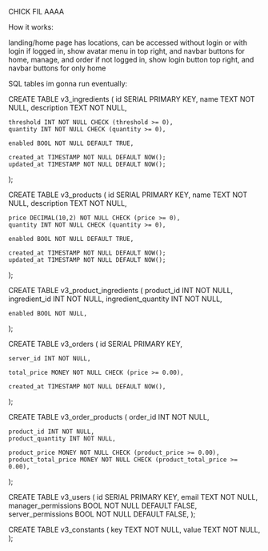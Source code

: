 CHICK FIL AAAA

How it works:

landing/home page has locations, can be accessed without login or with login
if logged in, show avatar menu in top right, and navbar buttons for home, manage, and order
if not logged in, show login button top right, and navbar buttons for only home


SQL tables im gonna run eventually:

CREATE TABLE v3_ingredients (
    id SERIAL PRIMARY KEY,
    name TEXT NOT NULL,
    description TEXT NOT NULL,

    threshold INT NOT NULL CHECK (threshold >= 0),
    quantity INT NOT NULL CHECK (quantity >= 0),

    enabled BOOL NOT NULL DEFAULT TRUE,

    created_at TIMESTAMP NOT NULL DEFAULT NOW();
    updated_at TIMESTAMP NOT NULL DEFAULT NOW();
);

CREATE TABLE v3_products (
    id SERIAL PRIMARY KEY,
    name TEXT NOT NULL,
    description TEXT NOT NULL,

    price DECIMAL(10,2) NOT NULL CHECK (price >= 0),
    quantity INT NOT NULL CHECK (quantity >= 0),

    enabled BOOL NOT NULL DEFAULT TRUE,

    created_at TIMESTAMP NOT NULL DEFAULT NOW();
    updated_at TIMESTAMP NOT NULL DEFAULT NOW();
);

CREATE TABLE v3_product_ingredients (
    product_id INT NOT NULL,
    ingredient_id INT NOT NULL,
    ingredient_quantity INT NOT NULL,

    enabled BOOL NOT NULL,
);

CREATE TABLE v3_orders (
    id SERIAL PRIMARY KEY,

    server_id INT NOT NULL,

    total_price MONEY NOT NULL CHECK (price >= 0.00),

    created_at TIMESTAMP NOT NULL DEFAULT NOW(),
);

CREATE TABLE v3_order_products (
    order_id INT NOT NULL,

    product_id INT NOT NULL,
    product_quantity INT NOT NULL,

    product_price MONEY NOT NULL CHECK (product_price >= 0.00),
    product_total_price MONEY NOT NULL CHECK (product_total_price >= 0.00), 
);

CREATE TABLE v3_users (
    id SERIAL PRIMARY KEY,
    email TEXT NOT NULL,
    manager_permissions BOOL NOT NULL DEFAULT FALSE,
    server_permissions BOOL NOT NULL DEFAULT FALSE,
);

CREATE TABLE v3_constants (
    key TEXT NOT NULL,
    value TEXT NOT NULL,
);